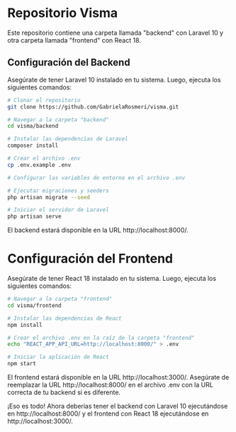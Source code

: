 # Repositorio Visma

Este repositorio contiene una carpeta llamada "backend" con Laravel 10 y otra carpeta llamada "frontend" con React 18.

## Configuración del Backend

Asegúrate de tener Laravel 10 instalado en tu sistema. Luego, ejecuta los siguientes comandos:

```bash
# Clonar el repositorio
git clone https://github.com/GabrielaRosmeri/visma.git

# Navegar a la carpeta "backend"
cd visma/backend

# Instalar las dependencias de Laravel
composer install

# Crear el archivo .env
cp .env.example .env

# Configurar las variables de entorno en el archivo .env

# Ejecutar migraciones y seeders
php artisan migrate --seed

# Iniciar el servidor de Laravel
php artisan serve
```
El backend estará disponible en la URL http://localhost:8000/.

# Configuración del Frontend
Asegúrate de tener React 18 instalado en tu sistema. Luego, ejecuta los siguientes comandos:

```bash
# Navegar a la carpeta "frontend"
cd visma/frontend

# Instalar las dependencias de React
npm install

# Crear el archivo .env en la raíz de la carpeta "frontend"
echo "REACT_APP_API_URL=http://localhost:8000/" > .env

# Iniciar la aplicación de React
npm start
```
El frontend estará disponible en la URL http://localhost:3000/. Asegúrate de reemplazar la URL http://localhost:8000/ en el archivo .env con la URL correcta de tu backend si es diferente.

¡Eso es todo! Ahora deberías tener el backend con Laravel 10 ejecutándose en http://localhost:8000/ y el frontend con React 18 ejecutándose en http://localhost:3000/.